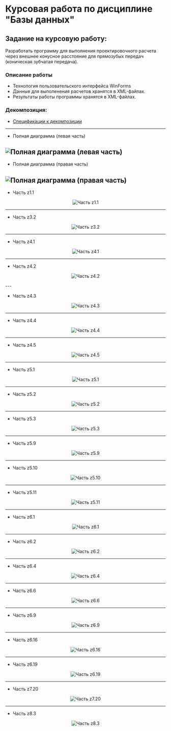 # Курсовая работа по дисциплине "Базы данных"
## Задание на курсовую работу:
Разработать программу для выполнения проектировочного расчета через внешнее конусное расстояние для прямозубых передач (коническая зубчатая передача).
### Описание работы
* Технология пользовательского интерфейса WinForms
* Данные для выполенения расчетов хранятся в XML-файлах.
* Результаты работы программы хранятся в XML-файлах.
### Декомпозиция:
* [Спецификации к декомпозиции](https://github.com/aggink/Course_work2/blob/main/Documents/%D0%A1%D0%BF%D0%B5%D1%86%D0%B8%D1%84%D0%B8%D0%BA%D0%B0%D1%86%D0%B8%D0%B8%20%D0%BA%20%D0%B4%D0%B5%D0%BA%D0%BE%D0%BC%D0%BF%D0%BE%D0%B7%D0%B8%D1%86%D0%B8%D0%B8.pdf)
---
* Полная диаграмма (левая часть)  

![Полная диаграмма (левая часть)](https://github.com/aggink/Course_work2/blob/main/Images/%D0%94%D0%B5%D0%BA%D0%BE%D0%BC%D0%BF%D0%BE%D0%B7%D0%B8%D1%86%D0%B8%D1%8F.%20%D0%A7%D0%B0%D1%81%D1%82%D1%8C%201.jpg)  
---
* Полная диаграмма (правая часть)  

![Полная диаграмма (правая часть)](https://github.com/aggink/Course_work2/blob/main/Images/%D0%94%D0%B5%D0%BA%D0%BE%D0%BC%D0%BF%D0%BE%D0%B7%D0%B8%D1%86%D0%B8%D1%8F.%20%D0%A7%D0%B0%D1%81%D1%82%D1%8C%202.jpg)  
---
* Часть z1.1  

<p align="center">
  <img alt="Часть z1.1" src="https://github.com/aggink/Course_work2/blob/main/Images/z1.1.jpg">
</p>

---
* Часть z3.2  

<p align="center">
  <img alt="Часть z3.2" src="https://github.com/aggink/Course_work2/blob/main/Images/z3.2.jpg">
</p>

---
* Часть z4.1 
 
<p align="center">
  <img alt="Часть z4.1" src="https://github.com/aggink/Course_work2/blob/main/Images/z4.1.jpg">
</p>

---
* Часть z4.2  

<p align="center">
  <img alt="Часть z4.2" src="https://github.com/aggink/Course_work2/blob/main/Images/z4.2.jpg">
</p>
---

* Часть z4.3   

<p align="center">
  <img alt="Часть z4.3" src="https://github.com/aggink/Course_work2/blob/main/Images/z4.3.jpg">
</p>

---
* Часть z4.4  

<p align="center">
  <img alt="Часть z4.4" src="https://github.com/aggink/Course_work2/blob/main/Images/z4.4.jpg">
</p>

---
* Часть z4.5  
<p align="center">
  <img alt="Часть z4.5" src="https://github.com/aggink/Course_work2/blob/main/Images/z4.5.jpg">
</p>

---
* Часть z5.1  

<p align="center">
  <img alt="Часть z5.1" src="https://github.com/aggink/Course_work2/blob/main/Images/z5.1.jpg">
</p>

---
* Часть z5.2  

<p align="center">
  <img alt="Часть z5.2" src="https://github.com/aggink/Course_work2/blob/main/Images/z5.2.jpg">
</p>

---
* Часть z5.3  

<p align="center">
  <img alt="Часть z5.3" src="https://github.com/aggink/Course_work2/blob/main/Images/z5.3.jpg">
</p>

---
* Часть z5.9  

<p align="center">
  <img alt="Часть z5.9" src="https://github.com/aggink/Course_work2/blob/main/Images/z5.9.jpg">
</p>

---
* Часть z5.10  

<p align="center">
  <img alt="Часть z5.10" src="https://github.com/aggink/Course_work2/blob/main/Images/z5.10.jpg">
</p>

---
* Часть z5.11  

<p align="center">
  <img alt="Часть z5.11" src="https://github.com/aggink/Course_work2/blob/main/Images/z5.11.jpg">
</p>

---
* Часть z6.1  

<p align="center">
  <img alt="Часть z6.1" src="https://github.com/aggink/Course_work2/blob/main/Images/z6.1.jpg">
</p>

---
* Часть z6.2  

<p align="center">
  <img alt="Часть z6.2" src="https://github.com/aggink/Course_work2/blob/main/Images/z6.2.jpg">
</p>

---
* Часть z6.4  

<p align="center">
  <img alt="Часть z6.4" src="https://github.com/aggink/Course_work2/blob/main/Images/z6.4.jpg">
</p>

---
* Часть z6.6  

<p align="center">
  <img alt="Часть z6.6" src="https://github.com/aggink/Course_work2/blob/main/Images/z6.6.jpg">
</p>

---
* Часть z6.9  

<p align="center">
  <img alt="Часть z6.9" src="https://github.com/aggink/Course_work2/blob/main/Images/z6.9.jpg">
</p>

---
* Часть z6.16  

<p align="center">
  <img alt="Часть z6.16" src="https://github.com/aggink/Course_work2/blob/main/Images/z6.16.jpg">
</p>

---
* Часть z6.19  

<p align="center">
  <img alt="Часть z6.19" src="https://github.com/aggink/Course_work2/blob/main/Images/z6.19.jpg">
</p>

---
* Часть z7.20  

<p align="center">
  <img alt="Часть z7.20" src="https://github.com/aggink/Course_work2/blob/main/Images/z7.20.jpg">
</p>

---
* Часть z8.3  

<p align="center">
  <img alt="Часть z8.3" src="https://github.com/aggink/Course_work2/blob/main/Images/z8.3.jpg">
</p>
